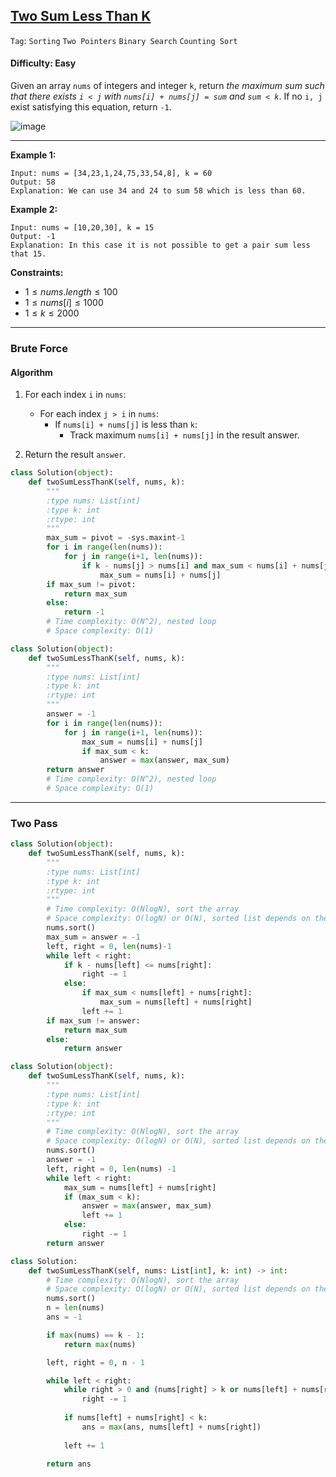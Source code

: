 ## [Two Sum Less Than K](https://leetcode.com/problems/two-sum-less-than-k/)

```Tag```: ```Sorting``` ```Two Pointers``` ```Binary Search``` ```Counting Sort```

#### Difficulty: Easy

Given an array ```nums``` of integers and integer ```k```, return _the maximum sum such that there exists ```i < j``` with ```nums[i] + nums[j] = sum``` and ```sum < k```_. If no ```i, j``` exist satisfying this equation, return ```-1```.

![image](https://github.com/quananhle/Python/assets/35042430/1cc00df2-08a5-401e-8680-246f0985416a)

---

__Example 1:__
```
Input: nums = [34,23,1,24,75,33,54,8], k = 60
Output: 58
Explanation: We can use 34 and 24 to sum 58 which is less than 60.
```

__Example 2:__
```
Input: nums = [10,20,30], k = 15
Output: -1
Explanation: In this case it is not possible to get a pair sum less that 15.
```

__Constraints:__

- $1 \le nums.length \le 100$
- $1 \le nums[i] \le 1000$
- $1 \le k \le 2000$

---

### Brute Force

#### Algorithm

1. For each index ```i``` in ```nums```:

    - For each index ```j > i``` in ```nums```:
        - If ```nums[i] + nums[j]``` is less than ```k```:
            - Track maximum ```nums[i] + nums[j]``` in the result answer.
2. Return the result ```answer```.

```Python
class Solution(object):
    def twoSumLessThanK(self, nums, k):
        """
        :type nums: List[int]
        :type k: int
        :rtype: int
        """
        max_sum = pivot = -sys.maxint-1
        for i in range(len(nums)):
            for j in range(i+1, len(nums)):
                if k - nums[j] > nums[i] and max_sum < nums[i] + nums[j]:
                    max_sum = nums[i] + nums[j]
        if max_sum != pivot:
            return max_sum
        else:
            return -1
        # Time complexity: O(N^2), nested loop
        # Space complexity: O(1)
```

```Python
class Solution(object):
    def twoSumLessThanK(self, nums, k):
        """
        :type nums: List[int]
        :type k: int
        :rtype: int
        """
        answer = -1
        for i in range(len(nums)):
            for j in range(i+1, len(nums)):
                max_sum = nums[i] + nums[j]
                if max_sum < k:
                    answer = max(answer, max_sum)
        return answer
        # Time complexity: O(N^2), nested loop
        # Space complexity: O(1)
```

---

### Two Pass

```Python
class Solution(object):
    def twoSumLessThanK(self, nums, k):
        """
        :type nums: List[int]
        :type k: int
        :rtype: int
        """
        # Time complexity: O(NlogN), sort the array
        # Space complexity: O(logN) or O(N), sorted list depends on the size of input list
        nums.sort()
        max_sum = answer = -1
        left, right = 0, len(nums)-1
        while left < right:
            if k - nums[left] <= nums[right]:
                right -= 1
            else:
                if max_sum < nums[left] + nums[right]:
                    max_sum = nums[left] + nums[right]
                left += 1
        if max_sum != answer:
            return max_sum
        else:
            return answer
```

```Python
class Solution(object):
    def twoSumLessThanK(self, nums, k):
        """
        :type nums: List[int]
        :type k: int
        :rtype: int
        """
        # Time complexity: O(NlogN), sort the array
        # Space complexity: O(logN) or O(N), sorted list depends on the size of input list
        nums.sort()
        answer = -1
        left, right = 0, len(nums) -1
        while left < right:
            max_sum = nums[left] + nums[right]
            if (max_sum < k):
                answer = max(answer, max_sum)
                left += 1
            else:
                right -= 1
        return answer
```

```Python
class Solution:
    def twoSumLessThanK(self, nums: List[int], k: int) -> int:
        # Time complexity: O(NlogN), sort the array
        # Space complexity: O(logN) or O(N), sorted list depends on the size of input list
        nums.sort()
        n = len(nums)
        ans = -1

        if max(nums) == k - 1:
            return max(nums)

        left, right = 0, n - 1

        while left < right:
            while right > 0 and (nums[right] > k or nums[left] + nums[right] > k):
                right -= 1
            
            if nums[left] + nums[right] < k:
                ans = max(ans, nums[left] + nums[right])
        
            left += 1

        return ans
```
